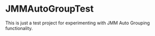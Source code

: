 # JMMAutoGroupTest
This is just a test project for experimenting with JMM Auto Grouping functionality.